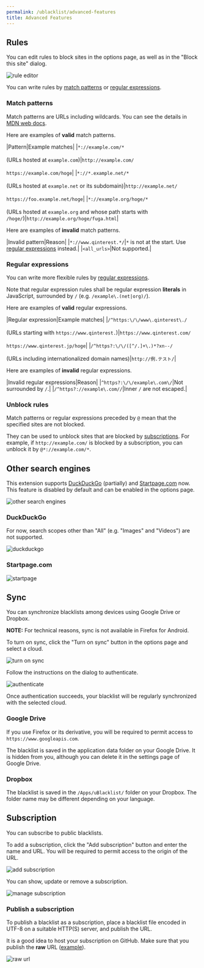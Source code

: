 ```yaml
---
permalink: /ublacklist/advanced-features
title: Advanced Features
---
```


## Rules
You can edit rules to block sites in the options page, as well as in the "Block this site" dialog.

![rule editor](/assets/images/ublacklist/advanced-features/rules-1.png)

You can write rules by [match patterns](#match-patterns) or [regular expressions](#regular-expressions).

### Match patterns
Match patterns are URLs including wildcards. You can see the details in [MDN web docs](https://developer.mozilla.org/en-US/docs/Mozilla/Add-ons/WebExtensions/Match_patterns).

Here are examples of **valid** match patterns.

|Pattern|Example matches|
|`*://example.com/*`<br><br>(URLs hosted at `example.com`)|`http://example.com/`<br><br>`https://example.com/hoge`|
|`*://*.example.net/*`<br><br>(URLs hosted at `example.net` or its subdomain)|`http://example.net/`<br><br>`https://foo.example.net/hoge`|
|`*://example.org/hoge/*`<br><br>(URLs hosted at `example.org` and whose path starts with `/hoge/`)|`http://example.org/hoge/fuga.html`|

Here are examples of **invalid** match patterns.

|Invalid pattern|Reason|
|`*://www.qinterest.*/`|`*` is not at the start. Use [regular expressions](#regular-expressions) instead.|
|`<all_urls>`|Not supported.|

### Regular expressions
You can write more flexible rules by [regular expressions](https://developer.mozilla.org/en-US/docs/Web/JavaScript/Guide/Regular_Expressions).

Note that regular expression rules shall be regular expression **literals** in JavaScript, surrounded by `/` (e.g. `/example\.(net|org)/`).

Here are examples of **valid** regular expressions.

|Regular expression|Example matches|
|`/^https:\/\/www\.qinterest\./`<br><br>(URLs starting with `https://www.qinterest.`)|`https://www.qinterest.com/`<br><br>`https://www.qinterest.jp/hoge`|
|`/^https?:\/\/([^/.]+\.)*?xn--/`<br><br>(URLs including internationalized domain names)|`http://例.テスト/`|

Here are examples of **invalid** regular expressions.

|Invalid regular expressions|Reason|
|`^https?:\/\/example\.com\/`|Not surrounded by `/`.|
|`/^https?://example\.com//`|Inner `/` are not escaped.|

### Unblock rules
Match patterns or regular expressions preceded by `@` mean that the specified sites are not blocked.

They can be used to unblock sites that are blocked by [subscriptions](#subscription). For example, if `http://example.com/` is blocked by a subscription, you can unblock it by `@*://example.com/*`.

## Other search engines
This extension supports [DuckDuckGo](#duckduckgo) (partially) and [Startpage.com](#startpagecom) now. This feature is disabled by default and can be enabled in the options page.

![other search engines](/assets/images/ublacklist/advanced-features/other-search-engines-1.png)

### DuckDuckGo
For now, search scopes other than "All" (e.g. "Images" and "Videos") are not supported.

![duckduckgo](/assets/images/ublacklist/advanced-features/other-search-engines-2.png)

### Startpage.com

![startpage](/assets/images/ublacklist/advanced-features/other-search-engines-3.png)

## Sync
You can synchronize blacklists among devices using Google Drive or Dropbox.

<p class="notice--warning">
<strong>NOTE:</strong> For technical reasons, sync is not available in Firefox for Android.
</p>

To turn on sync, click the "Turn on sync" button in the options page and select a cloud.

![turn on sync](/assets/images/ublacklist/advanced-features/sync-1.png)

Follow the instructions on the dialog to authenticate.

![authenticate](/assets/images/ublacklist/advanced-features/sync-2.png)

Once authentication succeeds, your blacklist will be regularly synchronized with the selected cloud.

### Google Drive
If you use Firefox or its derivative, you will be required to permit access to `https://www.googleapis.com`.

The blacklist is saved in the application data folder on your Google Drive. It is hidden from you, although you can delete it in the settings page of Google Drive.

### Dropbox
The blacklist is saved in the `/Apps/uBlacklist/` folder on your Dropbox. The folder name may be different depending on your language.

## Subscription
You can subscribe to public blacklists.

To add a subscription, click the "Add subscription" button and enter the name and URL. You will be required to permit access to the origin of the URL.

![add subscription](/assets/images/ublacklist/advanced-features/subscription-1.png)

You can show, update or remove a subscription.

![manage subscription](/assets/images/ublacklist/advanced-features/subscription-2.png)

### Publish a subscription
To publish a blacklist as a subscription, place a blacklist file encoded in UTF-8 on a suitable HTTP(S) server, and publish the URL.

It is a good idea to host your subscription on GitHub. Make sure that you publish the **raw** URL ([example](https://raw.githubusercontent.com/iorate/ublacklist-example-subscription/master/uBlacklist.txt)).

![raw url](/assets/images/ublacklist/advanced-features/subscription-3.png)
